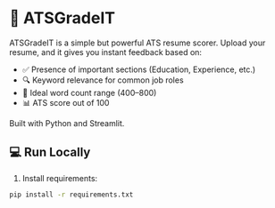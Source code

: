 # 🧠 ATSGradeIT

ATSGradeIT is a simple but powerful ATS resume scorer. Upload your resume, and it gives you instant feedback based on:

- ✅ Presence of important sections (Education, Experience, etc.)
- 🔍 Keyword relevance for common job roles
- 📝 Ideal word count range (400–800)
- 📊 ATS score out of 100

Built with Python and Streamlit.

## 💻 Run Locally

1. Install requirements:
```bash
pip install -r requirements.txt
